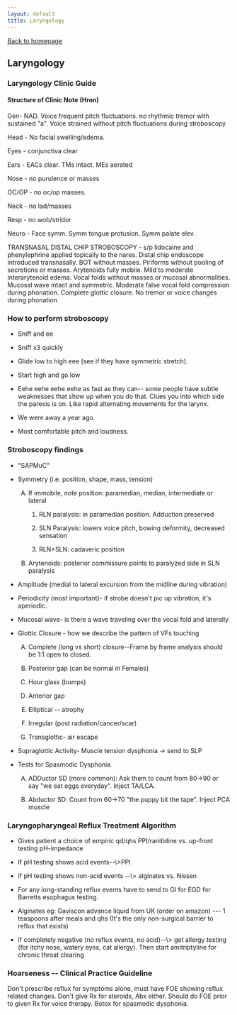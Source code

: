 ```yaml
---
layout: default
title: Laryngology
---
```

<p>
<a href="index.html">Back to homepage</a>
</p>
<!-- BEGIN Laryngology section imported from pocket guide -->
<h2 id="laryngology">
Laryngology
</h2>
<h3 id="laryngology-clinic-guide">
Laryngology Clinic Guide
</h3>
<h4 id="structure-of-clinic-note-hron">
Structure of Clinic Note
(Hron)
</h4>
<p>
Gen- NAD. Voice frequent pitch fluctuations. no rhythmic tremor with
sustained "a". Voice strained without pitch fluctuations during
stroboscopy
</p>
<p>
Head - No facial swelling/edema.
</p>
<p>
Eyes - conjunctiva clear
</p>
<p>
Ears - EACs clear. TMs intact. MEs aerated
</p>
<p>
Nose - no purulence or masses
</p>
<p>
OC/OP - no oc/op masses.
</p>
<p>
Neck - no lad/masses
</p>
<p>
Resp - no wob/stridor
</p>
<p>
Neuro - Face symm. Symm tongue protusion. Symm palate elev.
</p>
<p>
TRANSNASAL DISTAL CHIP STROBOSCOPY - s/p lidocaine and phenylephrine
applied topically to the nares. Distal chip endoscope introduced
transnasally. BOT without masses. Piriforms without pooling of
secretions or masses. Arytenoids fully mobile. Mild to moderate
interarytenoid edema. Vocal folds without masses or mucosal
abnormalities. Mucosal wave intact and symmetric. Moderate false vocal
fold compression during phonation. Complete glottic closure. No tremor
or voice changes during phonation
</p>
<h3 id="how-to-perform-stroboscopy">
How to perform stroboscopy
</h3>
<ul>
<li>
<p>
Sniff and ee
</p>
</li>
<li>
<p>
Sniff x3 quickly
</p>
</li>
<li>
<p>
Glide low to high eee (see if they have symmetric
stretch).
</p>
</li>
<li>
<p>
Start high and go low
</p>
</li>
<li>
<p>
Eehe eehe eehe eehe as fast as they can-- some people have subtle
weaknesses that show up when you do that. Clues you into which side the
paresis is on. Like rapid alternating movements for the larynx.
</p>
</li>
<li>
<p>
We were away a year ago.
</p>
</li>
<li>
<p>
Most comfortable pitch and loudness.
</p>
</li>
</ul>
<h3 id="stroboscopy-findings">
Stroboscopy findings
</h3>
<ul>
<li>
<p>
"SAPMuC"
</p>
</li>
<li>
<p>
Symmetry (i.e. position, shape, mass, tension)
</p>
<ol type="A">
<li>
<p>
If immobile, note position: paramedian, median, intermediate or
lateral
</p>
<ol type="1">
<li>
<p>
RLN paralysis: in paramedian position. Adduction
preserved
</p>
</li>
<li>
<p>
SLN Paralysis: lowers voice pitch, bowing deformity, decreased
sensation
</p>
</li>
<li>
<p>
RLN+SLN: cadaveric position
</p>
</li>
</ol>
</li>
<li>
<p>
Arytenoids: posterior commissure points to paralyzed side in SLN
paralysis
</p>
</li>
</ol>
</li>
<li>
<p>
Amplitude (medial to lateral excursion from the midline during
vibration)
</p>
</li>
<li>
<p>
Periodicity (most important)- if strobe doesn't pic up vibration,
it's aperiodic.
</p>
</li>
<li>
<p>
Mucosal wave- is there a wave traveling over the vocal fold and
laterally
</p>
</li>
<li>
<p>
Glottic Closure - how we describe the pattern of VFs touching
</p>
<ol type="A">
<li>
<p>
Complete (long vs short) closure--Frame by frame analysis should
be 1:1 open to closed.
</p>
</li>
<li>
<p>
Posterior gap (can be normal in Females)
</p>
</li>
<li>
<p>
Hour glass (bumps)
</p>
</li>
<li>
<p>
Anterior gap
</p>
</li>
<li>
<p>
Elliptical -- atrophy
</p>
</li>
<li>
<p>
Irregular (post radiation/cancer/scar)
</p>
</li>
<li>
<p>
Transglottic- air escape
</p>
</li>
</ol>
</li>
<li>
<p>
Supraglottic Activity- Muscle tension dysphonia → send to
SLP
</p>
</li>
<li>
<p>
Tests for Spasmodic Dysphonia
</p>
<ol type="A">
<li>
<p>
ADDuctor SD (more common): Ask them to count from 80→90 or say
"we eat eggs everyday". Inject TA/LCA.
</p>
</li>
<li>
<p>
Abductor SD: Count from 60→70 "the puppy bit the tape". Inject
PCA muscle
</p>
</li>
</ol>
</li>
</ul>
<h3 id="laryngopharyngeal-reflux-treatment-algorithm">
Laryngopharyngeal
Reflux Treatment Algorithm
</h3>
<ul>
<li>
<p>
Gives patient a choice of empiric qd/qhs PPI/ranitidine
vs. up-front testing pH-impedance
</p>
</li>
<li>
<p>
If pH testing shows acid events--\>PPI
</p>
</li>
<li>
<p>
If pH testing shows non-acid events --\> alginates
vs. Nissen
</p>
</li>
<li>
<p>
For any long-standing reflux events have to send to GI for EGD
for Barretts esophagus testing.
</p>
</li>
<li>
<p>
Alginates eg: Gaviscon advance liquid from UK (order on amazon) ---
1 teaspoons after meals and qhs (It's the only non-surgical barrier to
reflux that exists)
</p>
</li>
<li>
<p>
If completely negative (no reflux events, no acid)--\> get
allergy testing (for itchy nose, watery eyes, cat allergy). Then start
amitriptyline for chronic throat clearing
</p>
</li>
</ul>
<h3 id="hoarseness-clinical-practice-guideline">
Hoarseness -- Clinical
Practice Guideline
</h3>
<p>
Don't prescribe reflux for symptoms alone, must have FOE showing
reflux related changes. Don't give Rx for steroids, Abx either. Should
do FOE prior to given Rx for voice therapy. Botox for spasmodic
dysphonia.
</p>
